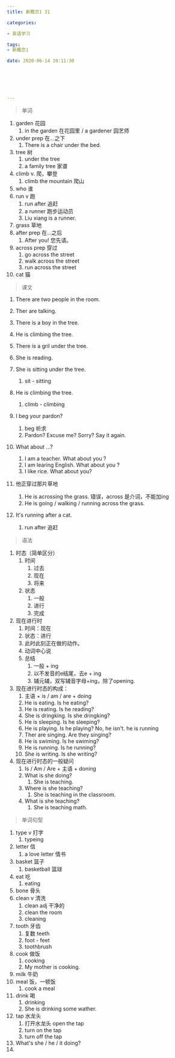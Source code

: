 ```yaml
---
title: 新概念1 31

categories: 

- 英语学习

tags: 
- 新概念1

date: 2020-06-14 10:11:30






---
```


>单词

<!-- more -->

1. garden 花园
   1. in the garden 在花园里 / a gardener 园艺师
2. under prep 在...之下
   1. There is a chair under the bed.
3. tree 树
   1. under the tree
   2. a family tree 家谱
4. climb  v.  爬，攀登
   1. climb the mountain 爬山
5. who 谁
6. run v 跑
   1. run after 追赶
   2. a runner 跑步运动员
   3. Liu xiang is a runner.
7. grass 草地
8. after prep 在...之后
   1. After you! 您先请。
9. across prep 穿过
   1. go across the street
   2. walk across the street
   3. run across the street
10. cat 猫

> 课文

1. There are two people in the room.
2. Ther are talking.
3. There is a boy in the tree.
4. He is climbing the tree.
5. There is a gril under the tree.
6. She is reading.



1. She is sitting under the tree.
   1. sit - sitting
2. He is climbing the tree.
   1. climb - climbing
3. I beg your pardon?
   1. beg  祈求
   2. Pardon? Excuse me? Sorry? Say it again.
4. What about ...?
   1. I am a teacher. What about you ?
   2. I am learing English. What about you ?
   3. I like rice. What about you?
5. 他正穿过那片草地
   1. He is acrossing the grass.  错误，across 是介词，不能加ing
   2. He is going / walking / running across the grass.
6. It's running after a cat.
   1. run after 追赶

> 语法

1. 时态（简单区分）
   1. 时间
      1. 过去
      2. 现在
      3. 将来
   2. 状态
      1. 一般
      2. 进行
      3. 完成
2. 现在进行时
   1. 时间：现在
   2. 状态：进行
   3. 此时此刻正在做的动作。
   4. 动词中心说
   5. 总结
      1. 一般 + ing
      2. 以不发音的e结尾，去e + ing
      3. 辅元辅，双写辅音字母+ing，除了opening.
3. 现在进行时态的构成：
   1. 主语 + is / am / are + doing
   2. He is eating.   Is he eating?
   3. He is reating.   Is he reading?
   4. She is dringking. Is she dringking?
   5. He is sleeping. Is he sleeping?
   6. He is playing. Is he playing? No, he isn't. he is running
   7. Ther are singing. Are they singing?
   8. He is swiming. Is he swiming?
   9. He is running.  Is he running?
   10. She is writing. Is she writing?
4. 现在进行时态的一般疑问
   1. Is / Am / Are + 主语 + doning
   2. What is she doing?
      1. She is teaching.
   3. Where is she teaching?
      1. She is teaching in the classroom.
   4. What is she teaching?
      1. She is teaching math.

> 单词句型

1. type v 打字
   1. typeing
2. letter 信
   1. a love letter 情书
3. basket 篮子
   1. basketball 篮球
4. eat 吃
   1. eating 
5. bone 骨头
6. clean v 清洗
   1. clean adj  干净的
   2. clean the room
   3. cleaning
7. tooth 牙齿
   1. 复数  teeth
   2. foot - feet
   3. toothbrush
8. cook 做饭
   1. cooking
   2. My mother is cooking.
9. milk 牛奶
10. meal 饭，一顿饭
    1. cook a meal
11. drink 喝
    1. drinking
    2. She is drinking some wather.
12. tap 水龙头
    1. 打开水龙头   open the tap
    2. turn on the tap
    3. turn off the tap
13. What's she / he / it doing?
14. 